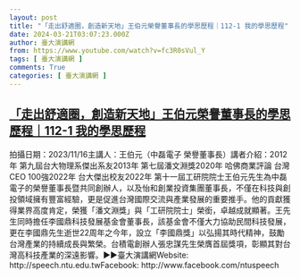 ```yaml
---
layout: post
title: "「走出舒適圈，創造新天地」王伯元榮譽董事長的學思歷程｜112-1 我的學思歷程"
date: 2024-03-21T03:07:23.000Z
author: 臺大演講網
from: https://www.youtube.com/watch?v=fc3R0sVul_Y
tags: [ 臺大演講網 ]
comments: True
categories: [ 臺大演講網 ]
---
```

<!--1710990443000-->
[「走出舒適圈，創造新天地」王伯元榮譽董事長的學思歷程｜112-1 我的學思歷程](https://www.youtube.com/watch?v=fc3R0sVul_Y)
------

<div>
拍攝日期：2023/11/16主講人：王伯元（中磊電子 榮譽董事長）講者介紹：2012年 第九屆台大物理系傑出系友2013年 第七屆潘文淵獎2020年 哈佛商業評論 台灣CEO 100強2022年 台大傑出校友2022年 第十一屆工研院院士王伯元先生為中磊電子的榮譽董事長暨共同創辦人，以及怡和創業投資集團董事長，不僅在科技與創投領域擁有豐富經驗，更是促進台灣國際交流與產業發展的重要推手。他的貢獻獲得業界高度肯定，榮獲「潘文淵獎」與「工研院院士」榮銜，卓越成就顯著。王先生同時擔任李國鼎科技發展基金會董事長，該基金會不僅大力協助民間科技發展，更在李國鼎先生逝世22周年之今年，設立「李國鼎獎」以弘揚其時代精神，鼓勵台灣產業的持續成長與繁榮。台積電創辦人張忠謀先生榮膺首屆獎項，彰顯其對台灣高科技產業的深遠影響。►►臺大演講網Website: http://speech.ntu.edu.twFacebook: http://www.facebook.com/ntuspeech
</div>

